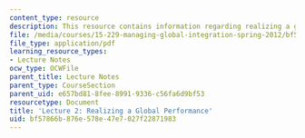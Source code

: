 ```yaml
---
content_type: resource
description: This resource contains information regarding realizing a global performance.
file: /media/courses/15-229-managing-global-integration-spring-2012/bf57866b876e578e47e7027f22871983_MIT15_229S12_lec02.pdf
file_type: application/pdf
learning_resource_types:
- Lecture Notes
ocw_type: OCWFile
parent_title: Lecture Notes
parent_type: CourseSection
parent_uid: e657bd81-8fee-8991-9336-c56fa6d9bf53
resourcetype: Document
title: 'Lecture 2: Realizing a Global Performance'
uid: bf57866b-876e-578e-47e7-027f22871983
---
```

